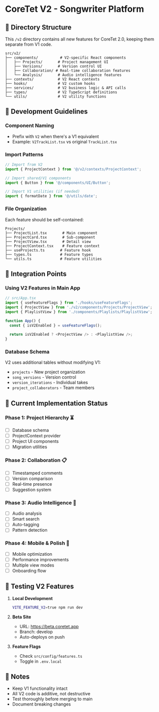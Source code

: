 # CoreTet V2 - Songwriter Platform

## 📁 Directory Structure

This `/v2` directory contains all new features for CoreTet 2.0, keeping them separate from V1 code.

```
src/v2/
├── components/          # V2-specific React components
│   ├── Projects/       # Project management UI
│   ├── Versions/       # Version control UI
│   ├── Collaboration/ # Real-time collaboration features
│   └── Analysis/       # Audio intelligence features
├── contexts/           # V2 React contexts
├── hooks/              # V2 custom hooks
├── services/           # V2 business logic & API calls
├── types/              # V2 TypeScript definitions
└── utils/              # V2 utility functions
```

## 🎯 Development Guidelines

### Component Naming
- Prefix with `V2` when there's a V1 equivalent
- Example: `V2TrackList.tsx` vs original `TrackList.tsx`

### Import Patterns
```typescript
// Import from V2
import { ProjectContext } from '@/v2/contexts/ProjectContext';

// Import shared/V1 components
import { Button } from '@/components/UI/Button';

// Import V1 utilities (if needed)
import { formatDate } from '@/utils/date';
```

### File Organization
Each feature should be self-contained:
```
Projects/
├── ProjectList.tsx       # Main component
├── ProjectCard.tsx       # Sub-component
├── ProjectView.tsx       # Detail view
├── ProjectContext.tsx    # Feature context
├── useProjects.ts       # Feature hook
├── types.ts             # Feature types
└── utils.ts             # Feature utilities
```

## 🔄 Integration Points

### Using V2 Features in Main App
```typescript
// src/App.tsx
import { useFeatureFlags } from './hooks/useFeatureFlags';
import { ProjectView } from './v2/components/Projects/ProjectView';
import { PlaylistView } from './components/Playlists/PlaylistView';

function App() {
  const { isV2Enabled } = useFeatureFlags();
  
  return isV2Enabled ? <ProjectView /> : <PlaylistView />;
}
```

### Database Schema
V2 uses additional tables without modifying V1:
- `projects` - New project organization
- `song_versions` - Version control
- `version_iterations` - Individual takes
- `project_collaborators` - Team members

## 🚀 Current Implementation Status

### Phase 1: Project Hierarchy ⏳
- [ ] Database schema
- [ ] ProjectContext provider
- [ ] Project UI components
- [ ] Migration utilities

### Phase 2: Collaboration 📋
- [ ] Timestamped comments
- [ ] Version comparison
- [ ] Real-time presence
- [ ] Suggestion system

### Phase 3: Audio Intelligence 🔮
- [ ] Audio analysis
- [ ] Smart search
- [ ] Auto-tagging
- [ ] Pattern detection

### Phase 4: Mobile & Polish 📱
- [ ] Mobile optimization
- [ ] Performance improvements
- [ ] Multiple view modes
- [ ] Onboarding flow

## 🧪 Testing V2 Features

1. **Local Development**
   ```bash
   VITE_FEATURE_V2=true npm run dev
   ```

2. **Beta Site**
   - URL: https://beta.coretet.app
   - Branch: develop
   - Auto-deploys on push

3. **Feature Flags**
   - Check `src/config/features.ts`
   - Toggle in `.env.local`

## 📝 Notes

- Keep V1 functionality intact
- All V2 code is additive, not destructive
- Test thoroughly before merging to main
- Document breaking changes